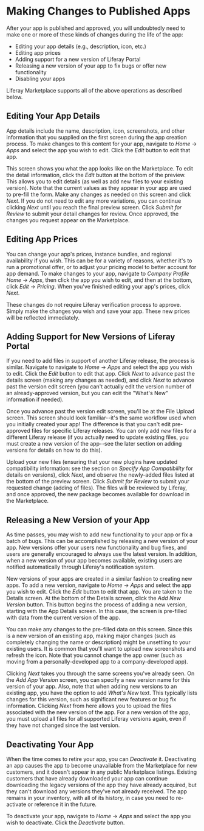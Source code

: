 # Making Changes to Published Apps [](id=making-changes-to-published-apps)

After your app is published and approved, you will undoubtedly need to make one
or more of these kinds of changes during the life of the app:

- Editing your app details (e.g., description, icon, etc.)
- Editing app prices
- Adding support for a new version of Liferay Portal
- Releasing a new version of your app to fix bugs or offer new functionality
- Disabling your apps

Liferay Marketplace supports all of the above operations as described below.

## Editing Your App Details

App details include the name, description, icon, screenshots, and other
information that you supplied on the first screen during the app creation
process. To make changes to this content for your app, navigate to *Home* &rarr;
*Apps* and select the app you
wish to edit. Click the *Edit* button to edit that app. 

This screen shows you what the app looks like on the Marketplace. To edit the
detail information, click the *Edit* button at the bottom of the preview. This
allows you to edit details (as well as add new files to your existing version).
Note that the current values as they appear in your app are used to pre-fill the
form. Make any changes as needed on this screen and click *Next*. If you do not
need to edit any more variations, you can continue clicking *Next* until you
reach the final preview screen. Click *Submit for Review* to submit your detail
changes for review. Once approved, the changes you request appear on the
Marketplace.

## Editing App Prices

You can change your app's prices, instance bundles, and regional availability if
you wish. This can be for a variety of reasons, whether it's to run a
promotional offer, or to adjust your pricing model to better account for app
demand. To make changes to your app, navigate to *Company Profile Home* &rarr;
*Apps*, then click the app you wish to edit, and then at the bottom, click
*Edit* &rarr; *Pricing*. When you've finished editing your app's prices, click
*Next*. 

These changes do not require Liferay verification process to approve. Simply
make the changes you wish and save your app. These new prices will be reflected
immediately. 

## Adding Support for New Versions of Liferay Portal

If you need to add files in support of another Liferay release, the process is
similar. Navigate to navigate to *Home* &rarr; *Apps* and select the app you
wish to edit. Click the *Edit* button to edit that app. Click *Next* to advance
past the details screen (making any changes as needed), and click *Next* to
advance past the version edit screen (you can't actually edit the version number
of an already-approved version, but you can edit the "What's New" information if
needed).

Once you advance past the version edit screen, you'll be at the File Upload
screen. This screen should look familiar--it's the same workflow used when you
initially created your app! The difference is that you can't edit pre-approved
files for specific Liferay releases. You can only add *new* files for a
different Liferay release (if you actually need to update existing files, you
must create a new version of the app--see the later section on adding versions
for details on how to do this).

Upload your new files (ensuring that your new plugins have updated compatibility
information: see the section on *Specify App Compatibility* for details on
versions), click *Next*, and observe the newly-added files listed at the
bottom of the preview screen. Click *Submit for Review* to submit your requested
change (adding of files). The files will be reviewed by Liferay, and once
approved, the new package becomes available for download in the Marketplace.

## Releasing a New Version of your App

As time passes, you may wish to add new functionality to your app or fix a
batch of bugs. This can be accomplished by releasing a new version of your app.
New versions offer your users new functionality and bug fixes, and users are
generally encouraged to always use the latest version. In addition, when a new
version of your app becomes available, existing users are notified automatically
through Liferay's notification system.

New versions of your apps are created in a similar fashion to creating new apps.
To add a new version, navigate to *Home* &rarr; *Apps* and select the app you
wish to edit. Click the *Edit* button to edit that app. You are taken to the
Details screen. At the bottom of the Details screen, click the *Add New Version*
button. This button begins the process of adding a new version, starting with
the App Details screen. In this case, the screen is pre-filled with data from
the current version of the app. 

You can make any changes to the pre-filled data on this screen. Since this is a
new version of an existing app, making major changes (such as completely
changing the name or description) might be unsettling to your existing users. It
is common that you'll want to upload new screenshots and refresh the icon. Note
that you cannot change the app owner (such as moving from a personally-developed
app to a company-developed app).

Clicking *Next* takes you through the same screens you've already seen. On the
*Add App Version* screen, you can specify a new version name for this version of
your app. Also, note that when adding new versions to an existing app, you have
the option to add *What's New* text. This typically lists changes for this
version, such as significant new features or bug fix information. Clicking *Next*
from here allows you to upload the files associated with the new version of the
app. For a new version of the app, you must upload all files for all supported
Liferay versions again, even if they have not changed since the last version.

## Deactivating Your App

When the time comes to retire your app, you can *Deactivate* it. Deactivating an
app causes the app to become unavailable from the Marketplace for new
customers, and it doesn't appear in any public Marketplace listings. Existing
customers that have already downloaded your app can continue downloading the
legacy versions of the app they have already acquired, but they can't download
any versions they've not already received. The app remains in your inventory,
with all of its history, in case you need to re-activate or reference it in the
future.

To deactivate your app, navigate to *Home* &rarr; *Apps* and select the app you
wish to deactivate. Click the *Deactivate* button.

